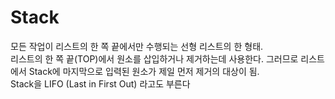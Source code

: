 # Stack

모든 작업이 리스트의 한 쪽 끝에서만 수행되는 선형 리스트의 한 형태.  
리스트의 한 쪽 끝(TOP)에서 원소를 삽입하거나 제거하는데 사용한다. 그러므로 리스트에서 Stack에 마지막으로 입력된 원소가 제일 먼저 제거의 대상이 됨.  
Stack을 LIFO (Last in First Out) 라고도 부른다
